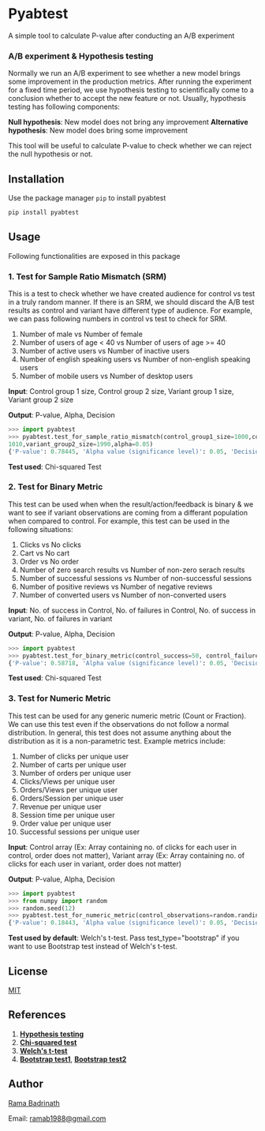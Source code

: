 # Pyabtest

A simple tool to calculate P-value after conducting an A/B experiment

### A/B experiment & Hypothesis testing

Normally we run an A/B experiment to see whether a new model brings some improvement in the production metrics. After running the experiment for a fixed time period, we use hypothesis testing to scientifically come to a conclusion whether to accept the new feature or not. Usually, hypothesis testing has following components:

**Null hypothesis**: New model does not bring any improvement
**Alternative hypothesis**: New model does bring some improvement

This tool will be useful to calculate P-value to check whether we can reject the null hypothesis or not.

## Installation

Use the package manager `pip` to install pyabtest

```python
pip install pyabtest
```

## Usage

Following functionalities are exposed in this package

### 1. Test for Sample Ratio Mismatch (SRM)

This is a test to check whether we have created audience for control vs test in a truly random manner. If there is an SRM, we should discard the A/B test results as control and variant have different type of audience. For example, we can pass following numbers in control vs test to check for SRM.

1. Number of male vs Number of female
2. Number of users of age < 40 vs Number of users of age >= 40
3. Number of active users vs Number of inactive users
4. Number of english speaking users vs Number of non-english speaking users
5. Number of mobile users vs Number of desktop users

**Input**: Control group 1 size, Control group 2 size, Variant group 1 size, Variant group 2 size

**Output**: P-value, Alpha, Decision

```python
>>> import pyabtest
>>> pyabtest.test_for_sample_ratio_mismatch(control_group1_size=1000,control_group2_size=2000,variant_group1_size=
1010,variant_group2_size=1990,alpha=0.05)
{'P-value': 0.78445, 'Alpha value (significance level)': 0.05, 'Decision': "Don't discard A/B test results"}
```

**Test used**: Chi-squared Test

### 2. Test for Binary Metric

This test can be used when when the result/action/feedback is binary & we want to see if variant observations are coming from a differant population when compared to control. For example, this test can be used in the following situations:

1. Clicks vs No clicks
2. Cart vs No cart
3. Order vs No order
4. Number of zero search results vs Number of non-zero serach results
5. Number of successful sessions vs Number of non-successful sessions
6. Number of positive reviews vs Number of negative reviews
7. Number of converted users vs Number of non-converted users

**Input**: No. of success in Control, No. of failures in Control, No. of success in variant, No. of failures in variant

**Output**: P-value, Alpha, Decision

```python
>>> import pyabtest
>>> pyabtest.test_for_binary_metric(control_success=50, control_failures=1000, variant_success=40, variant_failures=900, alpha=0.05)
{'P-value': 0.58718, 'Alpha value (significance level)': 0.05, 'Decision': 'Do not reject null hypothesis'}
```

**Test used**: Chi-squared Test

### 3. Test for Numeric Metric

This test can be used for any generic numeric metric (Count or Fraction). We can use this test even if the observations do not follow a normal distribution. In general, this test does not assume anything about the distribution as it is a non-parametric test. Example metrics include:

1. Number of clicks per unique user
2. Number of carts per unique user
3. Number of orders per unique user
4. Clicks/Views per unique user
5. Orders/Views per unique user
6. Orders/Session per unique user
7. Revenue per unique user
8. Session time per unique user
9. Order value per unique user
10. Successful sessions per unique user

**Input**: Control array (Ex: Array containing no. of clicks for each user in control, order does not matter), Variant array (Ex: Array containing no. of clicks for each user in variant, order does not matter)

**Output**: P-value, Alpha, Decision

```python
>>> import pyabtest
>>> from numpy import random
>>> random.seed(12)
>>> pyabtest.test_for_numeric_metric(control_observations=random.randint(100, size=(20)), variant_observations=random.randint(100, size=(20)), test_type="ttest", alpha=0.05)
{'P-value': 0.18443, 'Alpha value (significance level)': 0.05, 'Decision': 'Do not reject null hypothesis'}
```

**Test used by default**: Welch's t-test. Pass test_type="bootstrap" if you want to use Bootstrap test instead of Welch's t-test.

## License

[MIT](https://choosealicense.com/licenses/mit/)

## References

1. **[Hypothesis testing](https://en.wikipedia.org/wiki/Statistical_hypothesis_testing)**
2. **[Chi-squared test](https://en.wikipedia.org/wiki/Chi-squared_test)**
3. **[Welch's t-test](https://en.wikipedia.org/wiki/Welch%27s_t-test)**
4. **[Bootstrap test1](<https://en.wikipedia.org/wiki/Bootstrapping_(statistics)>)**, **[Bootstrap test2](https://www.tau.ac.il/~saharon/StatisticsSeminar_files/Hypothesis.pdf)**

## Author

[Rama Badrinath](https://www.linkedin.com/in/rama-badrinath-00405712)

Email: ramab1988@gmail.com
